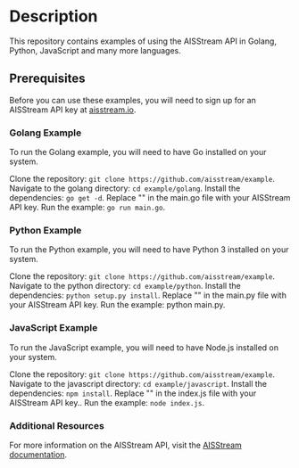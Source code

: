 # Description 
This repository contains examples of using the AISStream API in Golang, Python, JavaScript and many more languages.

## Prerequisites
Before you can use these examples, you will need to sign up for an AISStream API key at [aisstream.io](https://aisstream.io/authenticate).

### Golang Example
To run the Golang example, you will need to have Go installed on your system.

Clone the repository: `git clone https://github.com/aisstream/example`. Navigate to the golang directory: `cd example/golang`. Install the dependencies: `go get -d`. Replace "<YOUR API KEY>" in the main.go file with your AISStream API key. Run the example: `go run main.go`.
  
 
### Python Example
To run the Python example, you will need to have Python 3 installed on your system.

Clone the repository: `git clone https://github.com/aisstream/example`. Navigate to the python directory: `cd example/python`. Install the dependencies: `python setup.py install`. Replace "<YOUR API KEY>" in the main.py file with your AISStream API key. Run the example: python main.py.
  
### JavaScript Example
To run the JavaScript example, you will need to have Node.js installed on your system.

Clone the repository: `git clone https://github.com/aisstream/example`. Navigate to the javascript directory: `cd example/javascript`. Install the dependencies: `npm install`. Replace "<YOUR API KEY>" in the index.js file with your AISStream API key.. Run the example: `node index.js`.

### Additional Resources
  
For more information on the AISStream API, visit the [AISStream documentation](https://aisstream.io/documentation).
